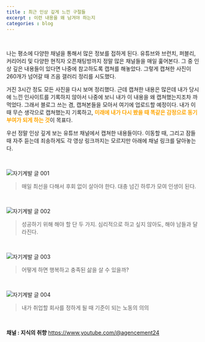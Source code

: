 ```yaml
---
title : 최근 인상 깊게 느낀 구절들
excerpt : 이런 내용을 왜 남겨야 하는지
categories : blog
---
```


<br>

나는 평소에 다양한 채널을 통해서 많은 정보를 접하게 된다. 유튜브와 브런치, 퍼블리, 커리어리 및 다양한 현직자 오픈채팅방까지 정말 많은 채널들을 매일 훑어본다. 그 중 인상 깊은 내용들이 있다면 나중에 참고하도록 캡쳐를 해놓았다. 그렇게 캡쳐한 사진이 260개가 넘어갈 때 즈음 갤러리 정리를 시도했다. 

거진 3시간 정도 모든 사진을 다시 보며 정리했다. 근데 캡쳐한 내용은 많은데 내가 당시에 느낀 인사이트를 기록하지 않아서 나중에 보니 내가 이 내용을 왜 캡쳐했는지조차 까먹었다. 그래서 블로그 쓰는 겸, 캡쳐본들을 모아서 여기에 업로드할 예정이다. 내가 이때 무슨 생각으로 캡쳐했는지 기록하고, <span style='color: orange'>**미래에 내가 다시 봤을 때 똑같은 감정으로 동기부여가 되게 하는 것**</span>이 목표다. 

우선 정말 인상 깊게 보는 유튜브 채널에서 캡쳐한 내용들이다. 이동할 때, 그리고 잠들 때 자주 듣는데 죄송하게도 각 영상 링크까지는 모르지만 아래에 채널 링크를 달아놓는다. 

<br>

![자기계발 글 001](https://user-images.githubusercontent.com/112374186/216293886-4bd64abb-4013-44de-86ce-91d1131af09e.png)
> 매일 최선을 다해서 후회 없이 살아야 한다. 대충 넘긴 하루가 모여 인생이 된다.

<br>

![자기계발 글 002](https://user-images.githubusercontent.com/112374186/216293909-bf0d8175-140f-4cf1-a424-e356ded4476a.png)
> 성공하기 위해 해야 할 단 두 가지. 심리적으로 하고 싶지 않아도, 해야 남들과 달라진다.

<br>

![자기계발 글 003](https://user-images.githubusercontent.com/112374186/216293918-670d7dff-2251-4613-b5ee-e35637bfb542.png)
> 어떻게 하면 행복하고 충족된 삶을 살 수 있을까?

<br>

![자기계발 글 004](https://user-images.githubusercontent.com/112374186/216293930-84d6bcd4-11de-43dd-9005-331630f08af8.png)
> 내가 취업할 회사를 정하게 될 때 기준이 되는 노동의 의의

<br>

**채널 : 지식의 취향** <https://www.youtube.com/@agencement24>